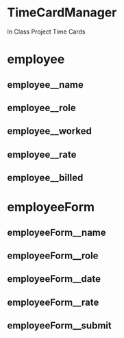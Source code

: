 # TimeCardManager
In Class Project Time Cards

# employee
## employee__name
## employee__role
## employee__worked
## employee__rate
## employee__billed



# employeeForm
## employeeForm__name
## employeeForm__role
## employeeForm__date
## employeeForm__rate
## employeeForm__submit
